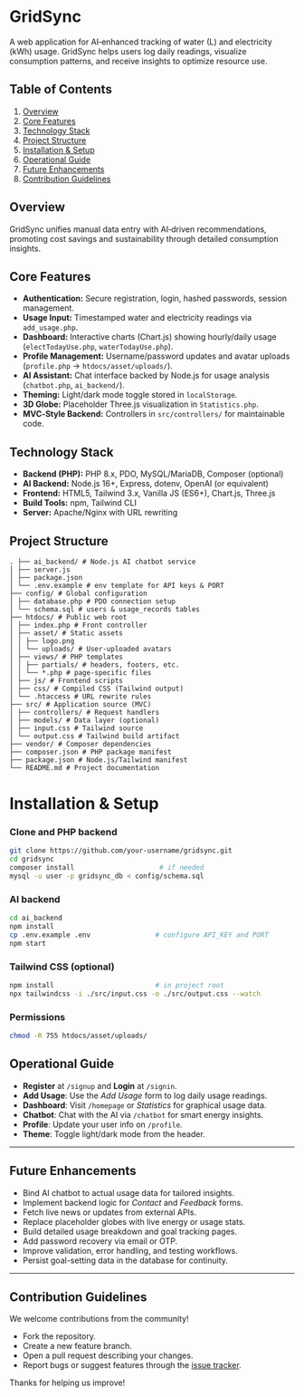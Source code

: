 # GridSync

A web application for AI‑enhanced tracking of water (L) and electricity (kWh) usage. GridSync helps users log daily readings, visualize consumption patterns, and receive insights to optimize resource use.

## Table of Contents
1. [Overview](#overview)
2. [Core Features](#core-features)
3. [Technology Stack](#technology-stack)
4. [Project Structure](#project-structure)
5. [Installation & Setup](#installation--setup)
6. [Operational Guide](#operational-guide)
7. [Future Enhancements](#future-enhancements)
8. [Contribution Guidelines](#contribution-guidelines)

## Overview
GridSync unifies manual data entry with AI‑driven recommendations, promoting cost savings and sustainability through detailed consumption insights.

## Core Features
- **Authentication:** Secure registration, login, hashed passwords, session management.  
- **Usage Input:** Timestamped water and electricity readings via `add_usage.php`.  
- **Dashboard:** Interactive charts (Chart.js) showing hourly/daily usage (`electTodayUse.php`, `waterTodayUse.php`).  
- **Profile Management:** Username/password updates and avatar uploads (`profile.php` → `htdocs/asset/uploads/`).  
- **AI Assistant:** Chat interface backed by Node.js for usage analysis (`chatbot.php`, `ai_backend/`).  
- **Theming:** Light/dark mode toggle stored in `localStorage`.  
- **3D Globe:** Placeholder Three.js visualization in `Statistics.php`.  
- **MVC‑Style Backend:** Controllers in `src/controllers/` for maintainable code.

## Technology Stack
- **Backend (PHP):** PHP 8.x, PDO, MySQL/MariaDB, Composer (optional)  
- **AI Backend:** Node.js 16+, Express, dotenv, OpenAI (or equivalent)  
- **Frontend:** HTML5, Tailwind 3.x, Vanilla JS (ES6+), Chart.js, Three.js  
- **Build Tools:** npm, Tailwind CLI  
- **Server:** Apache/Nginx with URL rewriting

## Project Structure
```
. ├── ai_backend/ # Node.js AI chatbot service
│ ├── server.js
│ ├── package.json
│ └── .env.example # env template for API keys & PORT
├── config/ # Global configuration
│ ├── database.php # PDO connection setup
│ └── schema.sql # users & usage_records tables
├── htdocs/ # Public web root
│ ├── index.php # Front controller
│ ├── asset/ # Static assets
│ │ ├── logo.png
│ │ └── uploads/ # User‐uploaded avatars
│ ├── views/ # PHP templates
│ │ ├── partials/ # headers, footers, etc.
│ │ └── *.php # page‑specific files
│ ├── js/ # Frontend scripts
│ ├── css/ # Compiled CSS (Tailwind output)
│ └── .htaccess # URL rewrite rules
├── src/ # Application source (MVC)
│ ├── controllers/ # Request handlers
│ ├── models/ # Data layer (optional)
│ ├── input.css # Tailwind source
│ └── output.css # Tailwind build artifact
├── vendor/ # Composer dependencies
├── composer.json # PHP package manifest
├── package.json # Node.js/Tailwind manifest
└── README.md # Project documentation
```

# Installation & Setup
### Clone and PHP backend
```bash
git clone https://github.com/your-username/gridsync.git
cd gridsync
composer install                     # if needed
mysql -u user -p gridsync_db < config/schema.sql
```
### AI backend
```bash
cd ai_backend
npm install
cp .env.example .env                # configure API_KEY and PORT
npm start
```
### Tailwind CSS (optional)
```bash
npm install                         # in project root
npx tailwindcss -i ./src/input.css -o ./src/output.css --watch
```
### Permissions
```bash
chmod -R 755 htdocs/asset/uploads/
```
## Operational Guide

- **Register** at `/signup` and **Login** at `/signin`.
- **Add Usage**: Use the *Add Usage* form to log daily usage readings.
- **Dashboard**: Visit `/homepage` or *Statistics* for graphical usage data.
- **Chatbot**: Chat with the AI via `/chatbot` for smart energy insights.
- **Profile**: Update your user info on `/profile`.
- **Theme**: Toggle light/dark mode from the header.

---

## Future Enhancements

- Bind AI chatbot to actual usage data for tailored insights.
- Implement backend logic for *Contact* and *Feedback* forms.
- Fetch live news or updates from external APIs.
- Replace placeholder globes with live energy or usage stats.
- Build detailed usage breakdown and goal tracking pages.
- Add password recovery via email or OTP.
- Improve validation, error handling, and testing workflows.
- Persist goal-setting data in the database for continuity.

---

## Contribution Guidelines

We welcome contributions from the community!

- Fork the repository.
- Create a new feature branch.
- Open a pull request describing your changes.
- Report bugs or suggest features through the [issue tracker](../../issues).

Thanks for helping us improve!
